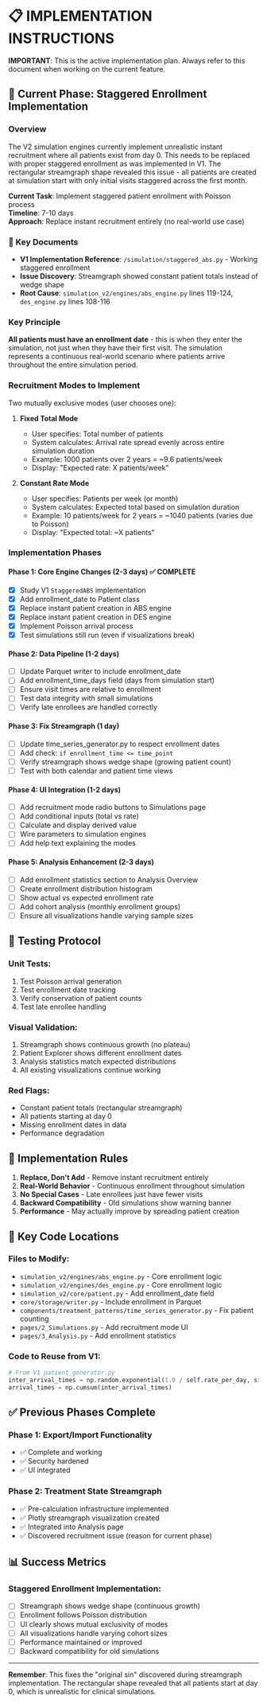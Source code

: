 # 📋 IMPLEMENTATION INSTRUCTIONS

**IMPORTANT**: This is the active implementation plan. Always refer to this document when working on the current feature.

## 🚀 Current Phase: Staggered Enrollment Implementation

### Overview
The V2 simulation engines currently implement unrealistic instant recruitment where all patients exist from day 0. This needs to be replaced with proper staggered enrollment as was implemented in V1. The rectangular streamgraph shape revealed this issue - all patients are created at simulation start with only initial visits staggered across the first month.

**Current Task**: Implement staggered patient enrollment with Poisson process  
**Timeline**: 7-10 days  
**Approach**: Replace instant recruitment entirely (no real-world use case)

### 📍 Key Documents
- **V1 Implementation Reference**: `/simulation/staggered_abs.py` - Working staggered enrollment
- **Issue Discovery**: Streamgraph showed constant patient totals instead of wedge shape
- **Root Cause**: `simulation_v2/engines/abs_engine.py` lines 119-124, `des_engine.py` lines 108-116

### Key Principle
**All patients must have an enrollment date** - this is when they enter the simulation, not just when they have their first visit. The simulation represents a continuous real-world scenario where patients arrive throughout the entire simulation period.

### Recruitment Modes to Implement

Two mutually exclusive modes (user chooses one):

1. **Fixed Total Mode**
   - User specifies: Total number of patients
   - System calculates: Arrival rate spread evenly across entire simulation duration
   - Example: 1000 patients over 2 years = ~9.6 patients/week
   - Display: "Expected rate: X patients/week"

2. **Constant Rate Mode**  
   - User specifies: Patients per week (or month)
   - System calculates: Expected total based on simulation duration
   - Example: 10 patients/week for 2 years = ~1040 patients (varies due to Poisson)
   - Display: "Expected total: ~X patients"

### Implementation Phases

#### Phase 1: Core Engine Changes (2-3 days) ✅ COMPLETE
- [x] Study V1 `StaggeredABS` implementation
- [x] Add enrollment_date to Patient class
- [x] Replace instant patient creation in ABS engine
- [x] Replace instant patient creation in DES engine
- [x] Implement Poisson arrival process
- [x] Test simulations still run (even if visualizations break)

#### Phase 2: Data Pipeline (1-2 days)
- [ ] Update Parquet writer to include enrollment_date
- [ ] Add enrollment_time_days field (days from simulation start)
- [ ] Ensure visit times are relative to enrollment
- [ ] Test data integrity with small simulations
- [ ] Verify late enrollees are handled correctly

#### Phase 3: Fix Streamgraph (1 day)
- [ ] Update time_series_generator.py to respect enrollment dates
- [ ] Add check: `if enrollment_time <= time_point`
- [ ] Verify streamgraph shows wedge shape (growing patient count)
- [ ] Test with both calendar and patient time views

#### Phase 4: UI Integration (1-2 days)
- [ ] Add recruitment mode radio buttons to Simulations page
- [ ] Add conditional inputs (total vs rate)
- [ ] Calculate and display derived value
- [ ] Wire parameters to simulation engines
- [ ] Add help text explaining the modes

#### Phase 5: Analysis Enhancement (2-3 days)
- [ ] Add enrollment statistics section to Analysis Overview
- [ ] Create enrollment distribution histogram
- [ ] Show actual vs expected enrollment rate
- [ ] Add cohort analysis (monthly enrollment groups)
- [ ] Ensure all visualizations handle varying sample sizes

## 🧪 Testing Protocol

### Unit Tests:
1. Test Poisson arrival generation
2. Test enrollment date tracking
3. Verify conservation of patient counts
4. Test late enrollee handling

### Visual Validation:
1. Streamgraph shows continuous growth (no plateau)
2. Patient Explorer shows different enrollment dates
3. Analysis statistics match expected distributions
4. All existing visualizations continue working

### Red Flags:
- Constant patient totals (rectangular streamgraph)
- All patients starting at day 0
- Missing enrollment dates in data
- Performance degradation

## 📏 Implementation Rules

1. **Replace, Don't Add** - Remove instant recruitment entirely
2. **Real-World Behavior** - Continuous enrollment throughout simulation
3. **No Special Cases** - Late enrollees just have fewer visits
4. **Backward Compatibility** - Old simulations show warning banner
5. **Performance** - May actually improve by spreading patient creation

## 🔧 Key Code Locations

### Files to Modify:
- `simulation_v2/engines/abs_engine.py` - Core enrollment logic
- `simulation_v2/engines/des_engine.py` - Core enrollment logic
- `simulation_v2/core/patient.py` - Add enrollment_date field
- `core/storage/writer.py` - Include enrollment in Parquet
- `components/treatment_patterns/time_series_generator.py` - Fix patient counting
- `pages/2_Simulations.py` - Add recruitment mode UI
- `pages/3_Analysis.py` - Add enrollment statistics

### Code to Reuse from V1:
```python
# From V1 patient_generator.py
inter_arrival_times = np.random.exponential(1.0 / self.rate_per_day, size=estimated_patients)
arrival_times = np.cumsum(inter_arrival_times)
```

## ✅ Previous Phases Complete

### Phase 1: Export/Import Functionality
- ✅ Complete and working
- ✅ Security hardened
- ✅ UI integrated

### Phase 2: Treatment State Streamgraph
- ✅ Pre-calculation infrastructure implemented
- ✅ Plotly streamgraph visualization created
- ✅ Integrated into Analysis page
- ✅ Discovered recruitment issue (reason for current phase)

## 📊 Success Metrics

### Staggered Enrollment Implementation:
- [ ] Streamgraph shows wedge shape (continuous growth)
- [ ] Enrollment follows Poisson distribution
- [ ] UI clearly shows mutual exclusivity of modes
- [ ] All visualizations handle varying cohort sizes
- [ ] Performance maintained or improved
- [ ] Backward compatibility for old simulations

---

**Remember**: This fixes the "original sin" discovered during streamgraph implementation. The rectangular shape revealed that all patients start at day 0, which is unrealistic for clinical simulations.